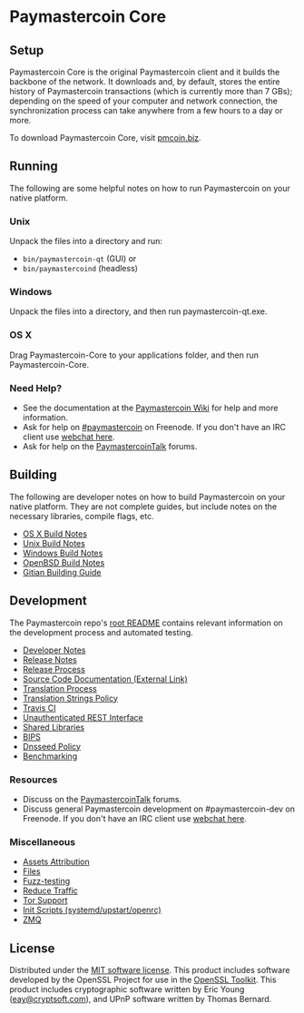 Paymastercoin Core
=============

Setup
---------------------
Paymastercoin Core is the original Paymastercoin client and it builds the backbone of the network. It downloads and, by default, stores the entire history of Paymastercoin transactions (which is currently more than 7 GBs); depending on the speed of your computer and network connection, the synchronization process can take anywhere from a few hours to a day or more.

To download Paymastercoin Core, visit [pmcoin.biz](https://pmcoin.biz).

Running
---------------------
The following are some helpful notes on how to run Paymastercoin on your native platform.

### Unix

Unpack the files into a directory and run:

- `bin/paymastercoin-qt` (GUI) or
- `bin/paymastercoind` (headless)

### Windows

Unpack the files into a directory, and then run paymastercoin-qt.exe.

### OS X

Drag Paymastercoin-Core to your applications folder, and then run Paymastercoin-Core.

### Need Help?

* See the documentation at the [Paymastercoin Wiki](https://paymastercoin.info/)
for help and more information.
* Ask for help on [#paymastercoin](http://webchat.freenode.net?channels=paymastercoin) on Freenode. If you don't have an IRC client use [webchat here](http://webchat.freenode.net?channels=paymastercoin).
* Ask for help on the [PaymastercoinTalk](https://paymastercointalk.io/) forums.

Building
---------------------
The following are developer notes on how to build Paymastercoin on your native platform. They are not complete guides, but include notes on the necessary libraries, compile flags, etc.

- [OS X Build Notes](build-osx.md)
- [Unix Build Notes](build-unix.md)
- [Windows Build Notes](build-windows.md)
- [OpenBSD Build Notes](build-openbsd.md)
- [Gitian Building Guide](gitian-building.md)

Development
---------------------
The Paymastercoin repo's [root README](/README.md) contains relevant information on the development process and automated testing.

- [Developer Notes](developer-notes.md)
- [Release Notes](release-notes.md)
- [Release Process](release-process.md)
- [Source Code Documentation (External Link)](https://dev.visucore.com/paymastercoin/doxygen/)
- [Translation Process](translation_process.md)
- [Translation Strings Policy](translation_strings_policy.md)
- [Travis CI](travis-ci.md)
- [Unauthenticated REST Interface](REST-interface.md)
- [Shared Libraries](shared-libraries.md)
- [BIPS](bips.md)
- [Dnsseed Policy](dnsseed-policy.md)
- [Benchmarking](benchmarking.md)

### Resources
* Discuss on the [PaymastercoinTalk](https://paymastercointalk.io/) forums.
* Discuss general Paymastercoin development on #paymastercoin-dev on Freenode. If you don't have an IRC client use [webchat here](http://webchat.freenode.net/?channels=paymastercoin-dev).

### Miscellaneous
- [Assets Attribution](assets-attribution.md)
- [Files](files.md)
- [Fuzz-testing](fuzzing.md)
- [Reduce Traffic](reduce-traffic.md)
- [Tor Support](tor.md)
- [Init Scripts (systemd/upstart/openrc)](init.md)
- [ZMQ](zmq.md)

License
---------------------
Distributed under the [MIT software license](/COPYING).
This product includes software developed by the OpenSSL Project for use in the [OpenSSL Toolkit](https://www.openssl.org/). This product includes
cryptographic software written by Eric Young ([eay@cryptsoft.com](mailto:eay@cryptsoft.com)), and UPnP software written by Thomas Bernard.

